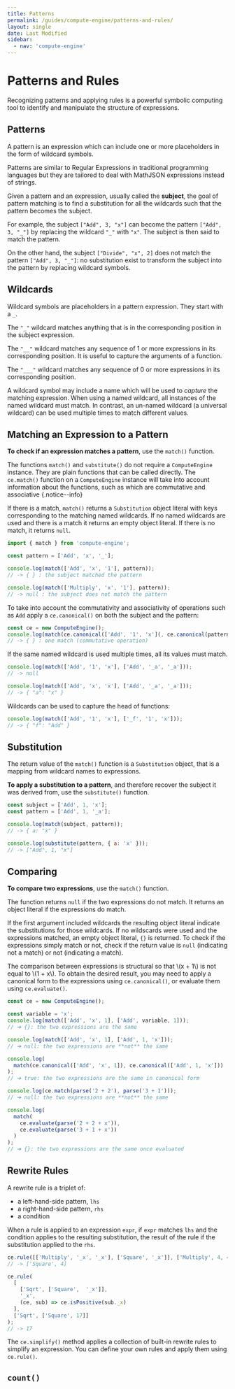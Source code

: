 ```yaml
---
title: Patterns
permalink: /guides/compute-engine/patterns-and-rules/
layout: single
date: Last Modified
sidebar:
  - nav: 'compute-engine'
---
```


# Patterns and Rules

Recognizing patterns and applying rules is a powerful symbolic computing tool 
to identify and manipulate the structure of expressions.

## Patterns

A pattern is an expression which can include one or more placeholders in the 
form of wildcard symbols.

Patterns are similar to Regular Expressions in traditional programming languages
but they are tailored to deal with MathJSON expressions instead of strings.

Given a pattern and an expression, usually called the **subject**, the goal of
pattern matching is to find a substitution for all the wildcards such that the
pattern becomes the subject.

For example, the subject `["Add", 3, "x"]` can become the pattern
`["Add", 3, "_"]` by replacing the wildcard `"_"` with `"x"`. The subject is
then said to match the pattern.

On the other hand, the subject `["Divide", "x", 2]` does not match the pattern
`["Add", 3, "_"]`: no substitution exist to transform the subject into the
pattern by replacing wildcard symbols.

## Wildcards

Wildcard symbols are placeholders in a pattern expression. They start with a `_`.

The `"_"` wildcard matches anything that is in the corresponding position in the
subject expression.

The `"__"` wildcard matches any sequence of 1 or more expressions in its
corresponding position. It is useful to capture the arguments of a function.

The `"___"` wildcard matches any sequence of 0 or more expressions in its
corresponding position.

A wildcard symbol may include a name which will be used to _capture_ the
matching expression. When using a named wildcard, all instances of the named
wildcard must match. In contrast, an un-named wildcard (a universal wildcard)
can be used multiple times to match different values.

## Matching an Expression to a Pattern

**To check if an expression matches a pattern**, use the `match()` function.

The functions `match()` and `substitute()` do not require a `ComputeEngine` 
instance. They are plain functions that can be called directly. The `ce.match()`
function on a `ComputeEngine` instance will take into account information 
about the functions, such as which are commutative and associative {.notice--info}

If there is a match, `match()` returns a `Substitution` object literal with 
keys corresponding to the matching named wildcards. If no named wildcards are 
used and there is a match it returns an empty object literal. If there is no 
match, it returns `null`.

```js
import { match } from 'compute-engine';

const pattern = ['Add', 'x', '_'];

console.log(match(['Add', 'x', '1'], pattern));
// -> { } : the subject matched the pattern

console.log(match(['Multiply', 'x', '1'], pattern));
// -> null : the subject does not match the pattern
```

To take into account the commutativity and associativity of operations such as `Add` apply a `ce.canonical()` on both the subject and the pattern:

```js
const ce = new ComputeEngine();
console.log(match(ce.canonical(['Add', '1', 'x'](, ce.canonical(pattern)));
// -> { } : one match (commutative operation)
```

If the same named wildcard is used multiple times, all its values must match.

```js
console.log(match(['Add', '1', 'x'], ['Add', '_a', '_a']));
// -> null

console.log(match(['Add', 'x', 'x'], ['Add', '_a', '_a']));
// -> { "a": "x" }
```

Wildcards can be used to capture the head of functions:

```js
console.log(match(['Add', '1', 'x'], ['_f', '1', 'x']));
// -> { "f": "Add" }
```

## Substitution

The return value of the `match()` function is a `Substitution` object, that is a
mapping from wildcard names to expressions.

**To apply a substitution to a pattern**, and therefore recover the subject it
was derived from, use the `substitute()` function.

```js
const subject = ['Add', 1, 'x'];
const pattern = ['Add', 1, '_a'];

console.log(match(subject, pattern));
// -> { a: "x" }

console.log(substitute(pattern, { a: 'x' }));
// -> ["Add", 1, "x"]
```

## Comparing

**To compare two expressions**, use the `match()` function. 

The function returns `null` if the two expressions do not match. It returns an 
object literal if the expressions do match. 

If the first argument included wildcards the resulting object literal indicate
the substitutions for those wildcards. If no wildscards were used and the\
expressions matched, an empty object literal, `{}` is returned. 
To check if the expressions simply match or not, check if the return value is
 `null` (indicating not a match) or not (indicating a match).

The comparison between expressions is structural so that \\(x + 1\\) is not
equal to \\(1 + x\\). To obtain the desired result, you may need to apply a
canonical form to the expressions using `ce.canonical()`, or evaluate
them using `ce.evaluate()`.

```js
const ce = new ComputeEngine();

const variable = 'x';
console.log(match(['Add', 'x', 1], ['Add', variable, 1]));
// ➔ {}: the two expressions are the same

console.log(match(['Add', 'x', 1], ['Add', 1, 'x']));
// ➔ null: the two expressions are **not** the same

console.log(
  match(ce.canonical(['Add', 'x', 1]), ce.canonical(['Add', 1, 'x']))
);
// ➔ true: the two expressions are the same in canonical form

console.log(ce.match(parse('2 + 2'), parse('3 + 1')));
// ➔ null: the two expressions are **not** the same

console.log(
  match(
    ce.evaluate(parse('2 + 2 + x')),
    ce.evaluate(parse('3 + 1 + x'))
  )
);
// ➔ {}: the two expressions are the same once evaluated
```

## Rewrite Rules

A rewrite rule is a triplet of:

- a left-hand-side pattern,  `lhs`
- a right-hand-side pattern, `rhs`
- a condition

When a rule is applied to an expression `expr`, if `expr` matches `lhs` and
the condition applies to the resulting substitution, the result of the 
rule if the substitution applied to the `rhs`.

```ts
ce.rule([['Multiply', '_x', '_x'], ['Square', '_x']], ['Multiply', 4, 4]);
// -> ['Square', 4]

ce.rule(
  [
    ['Sqrt', ['Square',  '_x']], 
    '_x',
    (ce, sub) => ce.isPositive(sub._x)
  ],
  ['Sqrt', ['Square', 17]]
);
// -> 17
```

The `ce.simplify()` method applies a collection of built-in rewrite rules 
to simplify an expression. You can define your own rules and apply them 
using `ce.rule()`.



## `count()`
